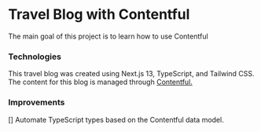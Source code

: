 # Travel Blog with Contentful

The main goal of this project is to learn how to use Contentful

### Technologies

This travel blog was created using Next.js 13, TypeScript, and Tailwind CSS.
The content for this blog is managed through [Contentful.](https://www.contentful.com/)

### Improvements

[] Automate TypeScript types based on the Contentful data model.
